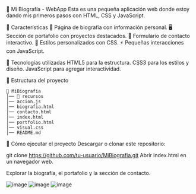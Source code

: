 📝 Mi Biografía - WebApp
Esta es una pequeña aplicación web donde estoy dando mis primeros pasos con HTML, CSS y JavaScript. 

📌 Características
📖 Página de biografía con información personal.
🖥️ Sección de portafolio con proyectos destacados.
📩 Formulario de contacto interactivo.
🎨 Estilos personalizados con CSS.
⚡ Pequeñas interacciones con JavaScript.

🚀 Tecnologías utilizadas
HTML5 para la estructura.
CSS3 para los estilos y diseño.
JavaScript para agregar interactividad.

📁 Estructura del proyecto
````
📂 MiBiografia  
│── 📂 recursos  
│── accion.js  
│── biografia.html  
│── contacto.html  
│── index.html  
│── portfolio.html  
│── visual.css  
│── README.md
````
🔧 Cómo ejecutar el proyecto
Descargar o clonar este repositorio:

git clone https://github.com/tu-usuario/MiBiografia.git
Abrir index.html en un navegador web.

Explorar la biografía, el portafolio y la sección de contacto.


![image](https://github.com/user-attachments/assets/e03078cc-cf4e-49e5-8033-8c152b091db7)
![image](https://github.com/user-attachments/assets/427f8618-1d30-4afe-b584-c0d18450fcaa)
![image](https://github.com/user-attachments/assets/ca207df7-4e7b-484c-90bb-31d2e96f12a2)



